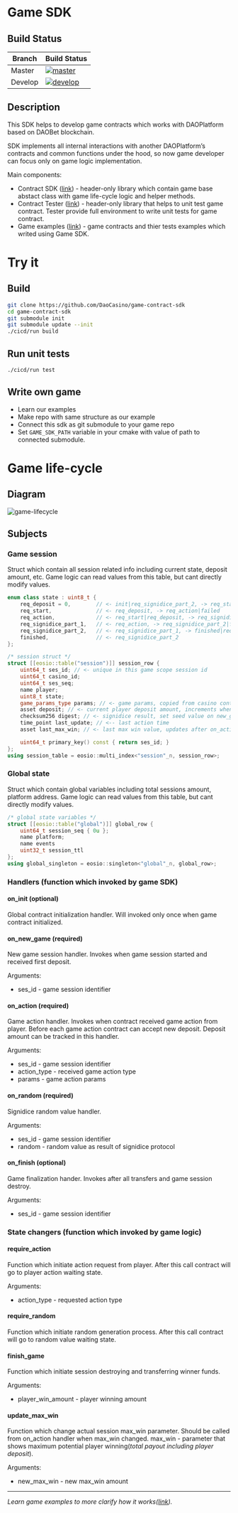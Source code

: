 # Game SDK

## Build Status

Branch|Build Status
---|---
Master|[![master](https://travis-ci.org/DaoCasino/game-contract-sdk.svg?branch=master)](https://travis-ci.org/DaoCasino/game-contract-sdk.svg?branch=master)
Develop|[![develop](https://travis-ci.org/DaoCasino/game-contract-sdk.svg?branch=develop)](https://travis-ci.org/DaoCasino/game-contract-sdk.svg?branch=develop)

## Description
This SDK helps to develop game contracts which works with DAOPlatform based on DAOBet blockchain.

SDK implements all internal interactions with another DAOPlatform’s contracts and common functions under the hood, so now game developer can focus only on game logic implementation.

Main components:
- Contract SDK ([link](./sdk)) - header-only library which contain game base abstact class with game life-cycle logic and helper methods.
- Contract Tester ([link](./tester)) - header-only library that helps to unit test game contract. Tester provide full environment to write unit tests for game contract.
- Game examples ([link](./examples)) - game contracts and thier tests examples which writed using Game SDK.
 
# Try it

## Build
```bash
git clone https://github.com/DaoCasino/game-contract-sdk
cd game-contract-sdk
git submodule init
git submodule update --init
./cicd/run build
```
## Run unit tests
```bash
./cicd/run test
```
## Write own game
- Learn our examples
- Make repo with same structure as our example
- Connect this sdk as git submodule to your game repo
- Set `GAME_SDK_PATH` variable in your cmake with value of path to connected submodule.

# Game life-cycle

## Diagram
![game-lifecycle](images/game-lifecycle.svg)

## Subjects

### Game session
Struct which contain all session related info including current state, deposit amount, etc. Game logic can read values from this table, but cant directly modify values.

```c++
enum class state : uint8_t {
    req_deposit = 0,        // <- init|req_signidice_part_2, -> req_start|req_action
    req_start,              // <- req_deposit, -> req_action|failed
    req_action,             // <- req_start|req_deposit, -> req_signidice_part_1|failed
    req_signidice_part_1,   // <- req_action, -> req_signidice_part_2|falied
    req_signidice_part_2,   // <- req_signidice_part_1, -> finished|req_deposit|req_action|failed
    finished,               // <- req_signidice_part_2
};

/* session struct */
struct [[eosio::table("session")]] session_row {
    uint64_t ses_id; // <- unique in this game scope session id 
    uint64_t casino_id;
    uint64_t ses_seq;
    name player;
    uint8_t state;
    game_params_type params; // <- game params, copied from casino contract avoid of params changing while active session
    asset deposit; // <- current player deposit amount, increments when new deposit received
    checksum256 digest; // <- signidice result, set seed value on new_game
    time_point last_update; // <-- last action time
    asset last_max_win; // <- last max win value, updates after on_action

    uint64_t primary_key() const { return ses_id; }
};
using session_table = eosio::multi_index<"session"_n, session_row>;
```

### Global state
Struct which contain global variables including total sessions amount, platform address. Game logic can read values from this table, but cant directly modify values.

```c++
/* global state variables */
struct [[eosio::table("global")]] global_row {
    uint64_t session_seq { 0u };
    name platform;
    name events
    uint32_t session_ttl
};
using global_singleton = eosio::singleton<"global"_n, global_row>;
```

### Handlers (function which invoked by game SDK)

#### on_init (optional)
Global contract initialization handler. Will invoked only once when game contract initialized.

#### on_new_game (required)
New game session handler. Invokes when game session started and received first deposit.

Arguments:
- ses_id - game session identifier

#### on_action (required)
Game action handler. Invokes when contract received game action from player. Before each game action contract can accept new deposit. Deposit amount can be tracked in this handler.

Arguments:
- ses_id - game session identifier
- action_type - received game action type
- params - game action params

#### on_random (required)
Signidice random value handler.

Arguments:
- ses_id - game session identifier
- random - random value as result of signidice protocol

#### on_finish (optional)
Game finalization hander. Invokes after all transfers and game session destroy.

Arguments:
- ses_id - game session identifier


### State changers (function which invoked by game logic)

#### require_action
Function which initiate action request from player. After this call contract will go to player action waiting state.

Arguments:
- action_type - requested action type


#### require_random
Function which initiate random generation process. After this call contract will go to random value waiting state.


#### finish_game
Function which initiate session destroying and transferring winner funds.

Arguments:
- player_win_amount - player winning amount

#### update_max_win
Function which change actual session max_win parameter. Should be called from on_action handler when max_win changed. max_win - parameter that shows maximum potential player winning(*total payout including player deposit*).

Arguments:
- new_max_win - new max_win amount

___
*Learn game examples to more clarify how it works([link](./examples)).*
